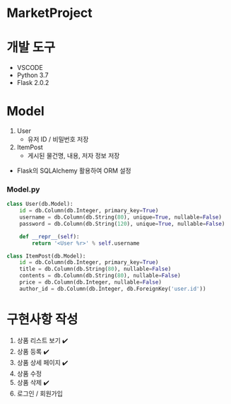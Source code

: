 # MarketProject

# 개발 도구
- VSCODE
- Python 3.7
- Flask 2.0.2

# Model
1. User
    - 유저 ID / 비밀번호 저장
2. ItemPost
    - 게시된 물건명, 내용, 저자 정보 저장

- Flask의 SQLAlchemy 활용하여 ORM 설정

### Model.py
``` python
class User(db.Model):
    id = db.Column(db.Integer, primary_key=True)
    username = db.Column(db.String(80), unique=True, nullable=False)
    password = db.Column(db.String(120), unique=True, nullable=False)

    def __repr__(self):
        return '<User %r>' % self.username

class ItemPost(db.Model):
    id = db.Column(db.Integer, primary_key=True)
    title = db.Column(db.String(80), nullable=False)
    contents = db.Column(db.String(80), nullable=False)
    price = db.Column(db.Integer, nullable=False)
    author_id = db.Column(db.Integer, db.ForeignKey('user.id'))
```

# 구현사항 작성

1. 상품 리스트 보기 ✔️
2. 상품 등록 ✔️
3. 상품 상세 페이지 ✔️
4. 상품 수정 
5. 상품 삭제 ✔️
6. 로그인 / 회원가입
